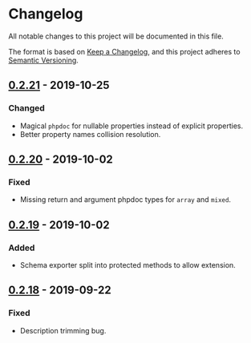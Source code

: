 # Changelog
All notable changes to this project will be documented in this file.

The format is based on [Keep a Changelog](https://keepachangelog.com/en/1.0.0/),
and this project adheres to [Semantic Versioning](https://semver.org/spec/v2.0.0.html).

## [0.2.21] - 2019-10-25

### Changed
- Magical `phpdoc` for nullable properties instead of explicit properties.
- Better property names collision resolution.

## [0.2.20] - 2019-10-02

### Fixed
- Missing return and argument phpdoc types for `array` and `mixed`.

## [0.2.19] - 2019-10-02

### Added
- Schema exporter split into protected methods to allow extension.

## [0.2.18] - 2019-09-22

### Fixed
- Description trimming bug.

[0.2.21]: https://github.com/swaggest/php-code-builder/compare/v0.2.20...v0.2.21
[0.2.20]: https://github.com/swaggest/php-code-builder/compare/v0.2.19...v0.2.20
[0.2.19]: https://github.com/swaggest/php-code-builder/compare/v0.2.18...v0.2.19
[0.2.18]: https://github.com/swaggest/php-code-builder/compare/v0.2.17...v0.2.18
